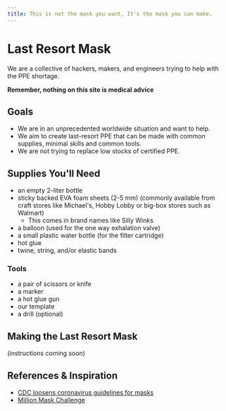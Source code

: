 ```yaml
---
title: This is not the mask you want, It's the mask you can make.
---
```


<!-- Global site tag (gtag.js) - Google Analytics -->
<script async src="https://www.googletagmanager.com/gtag/js?id=UA-161650101-1"></script>
<script>
  window.dataLayer = window.dataLayer || [];
  function gtag(){dataLayer.push(arguments);}
  gtag('js', new Date());

  gtag('config', 'UA-161650101-1');
</script>


# Last Resort Mask

We are a collective of hackers, makers, and engineers trying to help with the PPE shortage.

**Remember, nothing on this site is medical advice**

## Goals

- We are in an unprecedented worldwide situation and want to help.
- We aim to create last-resort PPE that can be made with common supplies, minimal skills and common tools.
- We are not trying to replace low stocks of certified PPE.

## Supplies You'll Need

- an empty 2-liter bottle
- sticky backed EVA foam sheets (2-5 mm) (commonly available from craft stores like Michael's, Hobby Lobby or big-box stores such as Walmart)
  - This comes in brand names like Silly Winks
- a balloon (used for the one way exhalation valve)
- a small plastic water bottle (for the filter cartridge)
- hot glue
- twine, string, and/or elastic bands

### Tools

- a pair of scissors or knife
- a marker
- a hot glue gun
- our template
- a drill (optional)

## Making the Last Resort Mask

(instructions coming soon)

## References & Inspiration

- [CDC loosens coronavirus guidelines for masks](https://www.washingtonpost.com/health/2020/03/10/face-mask-shortage-prompts-cdc-loosen-coronavirus-guidance/)
- [Million Mask Challenge](https://www.drstreicher.com/dr-streicher-blog/2020/3/a-surgeon-sewing-a-surgical-mask)
